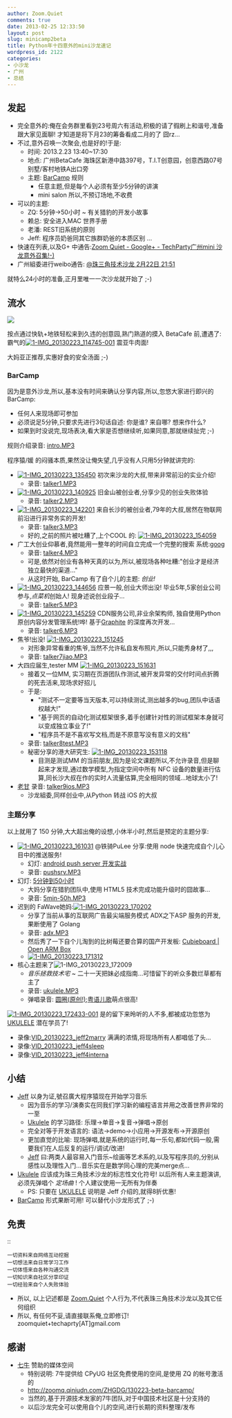 ```yaml
---
author: Zoom.Quiet
comments: true
date: 2013-02-25 12:33:50
layout: post
slug: minicamp2beta
title: Python年十四意外的mini沙龙速记
wordpress_id: 2122
categories:
- 小沙龙
- 广州
- 总结
---
```


## 发起
- 完全意外的:俺在会务群里看到23号周六有活动,积极的请了徦刷上和谐号,准备跟大家见面聊! 才知道是将下月23的筹备看成二月的了 囧rz...
- 不过,意外召唤一次聚会,也是好的!于是:
    + 时间: 2013.2.23 13:40~17:30
    + 地点: 广州BetaCafe 海珠区新港中路397号，T.I.T创意园，创意西路07号别墅/客村地铁A出口旁
    + 主题: [BarCamp](http://en.wikipedia.org/wiki/BarCamp) 规则
        - 任意主题,但是每个人必须有至少5分钟的讲演
        - mini salon 所以,不预订场地,不收费
- 可以的主题:
    + ZQ: 5分钟->50小时 ~ 有关猎豹的开发小故事
    + 赖总: 安全进入MAC 世界手册
    + 老潘: REST旧系统的原则
    + Jeff: 程序员奶爸同其它族群奶爸的本质区别
    ...
- 快速在列表,以及G+ 中通告:[Zoom Quiet - Google+ - TechParty广州mini 沙龙意外召集!-)](https://plus.google.com/116397511848178756417/posts/R3pzVjtU2wG)
- 广州組委进行weibo通告: [@珠三角技术沙龙 2月22日 21:51](http://weibo.com/1649426185/zkoU8uhbV)

就特么24小时的准备,正月里唯一一次沙龙就开始了 ;-)

## 流水
[![](http://techparty.org/wp-content/uploads/2013/02/1-IMG_20130223_181315.jpg)](http://techparty.org/wp-content/uploads/2013/02/1-IMG_20130223_181315.jpg)

按点通过快轨+地铁轻松来到久违的创意园,熟门熟道的摸入 BetaCafe 前,遭遇了: 霸气的[![1-IMG_20130223_114745-001](http://techparty.org/wp-content/uploads/2013/02/1-IMG_20130223_114745-001.jpg)](http://techparty.org/wp-content/uploads/2013/02/1-IMG_20130223_114745-001.jpg) 震亚牛肉面!

大妈亚正推荐,实惠好食的安全汤面 ;-)

### BarCamp
因为是意外沙龙,所以,基本没有时间来确认分享内容,所以,忽悠大家进行即兴的 BarCamp:

- 任何人来现场即可参加
- 必须说足5分钟,只要求先进行3句话自述: 你是谁? 来自哪? 想来作什么?
- 如果到时没说完,现场表决,看大家是否想继续听,如果同意,那就继续扯完 ;-)

规则介绍录音: [intro.MP3](http://zoomq.qiniudn.com/ZHGDG/130223-beta-barcamp/037M_130223_bar-intro.MP3)

程序猿/媛 的闷骚本质,果然没让俺失望,几乎没有人只用5分钟就讲完的:

- [![1-IMG_20130223_135450](http://techparty.org/wp-content/uploads/2013/02/1-IMG_20130223_135450.jpg)](http://techparty.org/wp-content/uploads/2013/02/1-IMG_20130223_135450.jpg) 初次来沙龙的大叔,带来非常前沿的实业介绍!
    - 录音: [talker1.MP3](http://zoomq.qiniudn.com/ZHGDG/130223-beta-barcamp/037M_130223_bar-talker1.MP3)
- [![1-IMG_20130223_140925](http://techparty.org/wp-content/uploads/2013/02/1-IMG_20130223_140925.jpg)](http://techparty.org/wp-content/uploads/2013/02/1-IMG_20130223_140925.jpg) 旧金山被创业者,分享少见的创业失败体验
    - 录音: [talker2.MP3](http://zoomq.qiniudn.com/ZHGDG/130223-beta-barcamp/040M_130223_bar-talker2.MP3)
- [![1-IMG_20130223_142201](http://techparty.org/wp-content/uploads/2013/02/1-IMG_20130223_142201.jpg)](http://techparty.org/wp-content/uploads/2013/02/1-IMG_20130223_142201.jpg) 来自长沙的被创业者,79年的大叔,居然在物联网前沿进行非常务实的开发!
    - 录音: [talker3.MP3](http://zoomq.qiniudn.com/ZHGDG/130223-beta-barcamp/041M_130223_bar-talker3.MP3)
    - 好的,之前的照片被吐糟了,上个COOL 的: [![1-IMG_20130223_154059](http://techparty.org/wp-content/uploads/2013/02/1-IMG_20130223_154059.jpg)](http://techparty.org/wp-content/uploads/2013/02/1-IMG_20130223_154059.jpg)
- 广工大创业仰慕者,竟然能用一整年的时间自立完成一个完整的搜索 系统:[goog](https://github.com/goog)
    - 录音: [talker4.MP3](http://zoomq.qiniudn.com/ZHGDG/130223-beta-barcamp/042M_130223_bar-talker4.MP3)
    - 可是,依然对创业有各种天真的以为,所以,被现场各种吐糟:"创业才是经济独立最快的渠道..."
    - 从这时开始, BarCamp 有了自个儿的主题: *创业!*
- [![1-IMG_20130223_144656](http://techparty.org/wp-content/uploads/2013/02/1-IMG_20130223_144656.jpg)](http://techparty.org/wp-content/uploads/2013/02/1-IMG_20130223_144656.jpg) 应景一般,创业大师出没! 毕业5年,5家创业公司参与,*点菜机*创始人! 现身述说创业段子...
    - 录音: [talker5.MP3](http://zoomq.qiniudn.com/ZHGDG/130223-beta-barcamp/043M_130223_bar-talker5.MP3)
- [![1-IMG_20130223_145259](http://techparty.org/wp-content/uploads/2013/02/1-IMG_20130223_145259.jpg)](http://techparty.org/wp-content/uploads/2013/02/1-IMG_20130223_145259.jpg) CDN服务公司,非业余架构师, 独自使用Python 原创内容分发管理系统!哗! 基于[Graphite](http://graphite.wikidot.com/) 的深度再次开发...
    - 录音: [talker6.MP3](http://zoomq.qiniudn.com/ZHGDG/130223-beta-barcamp/044M_130223_bar-talker6.MP3) 
- 焦爷!出没! [![1-IMG_20130223_151245](http://techparty.org/wp-content/uploads/2013/02/1-IMG_20130223_151245.jpg)](http://techparty.org/wp-content/uploads/2013/02/1-IMG_20130223_151245.jpg)
    - 对形象异常看重的焦爷,当然不允许私自发布照片,所以,只能秀身材了,,,
    - 录音: [talker7jiao.MP3](http://zoomq.qiniudn.com/ZHGDG/130223-beta-barcamp/045M_130223_bar-talker7jiao.MP3)
- 大四应届生,tester MM [![1-IMG_20130223_151631](http://techparty.org/wp-content/uploads/2013/02/1-IMG_20130223_151631.jpg)](http://techparty.org/wp-content/uploads/2013/02/1-IMG_20130223_151631.jpg)
    - 接着又一位MM, 实习期在页游团队作测试,被开发异常的交付时间点折腾的死去活来,现场求好招儿
    - 于是:
        - "测试不一定要等当天版本,可以持续测试,测出越多的bug,团队中话语权越大!"
        - "基于网页的自动化测试框架很多,着手创建针对性的测试框架本身就可以变成独立事业了!"
        - "程序员不是不喜欢写文档,而是不原意写没有意义的文档"
    - 录音: [talker8test.MP3](http://zoomq.qiniudn.com/ZHGDG/130223-beta-barcamp/046M_130223_bar-talker8test.MP3)
    - 秘密分享的港大研究生: [![1-IMG_20130223_153118](http://techparty.org/wp-content/uploads/2013/02/1-IMG_20130223_153118.jpg)](http://techparty.org/wp-content/uploads/2013/02/1-IMG_20130223_153118.jpg)
        - 目测是测试MM 的当前朋友,因为是论文课题所以,不允许录音,但是聊起来才发现,通过数学模型,为指定空间中所有 NFC 设备的数量进行估算,同长沙大叔在作的实时人流量估算,完全相同的领域...地球太小了!
- [老甘](http://www.cngump.com/) 录音: [talker9ios.MP3](http://zoomq.qiniudn.com/ZHGDG/130223-beta-barcamp/049M_130223_bar-talker9ios.MP3)
    - 沙龙組委,同样创业中,从Python 转战 iOS 的大叔


### 主题分享
以上就用了 150 分钟,大大超出俺的设想,小休半小时,然后是预定的主题分享:

- [![1-IMG_20130223_161031](http://techparty.org/wp-content/uploads/2013/02/1-IMG_20130223_161031.jpg)](http://techparty.org/wp-content/uploads/2013/02/1-IMG_20130223_161031.jpg) @铁骑PuLee 分享:使用 node 快速完成自个儿心目中的推送服务! 
    - 幻灯: [android push server 开发实战](http://www.kuaipan.cn/file/id_2953571700758341.htm)
    - 录音: [pushsrv.MP3](http://zoomq.qiniudn.com/ZHGDG/130223-beta-barcamp/050M_130223_bar-pushsrv.MP3)
- 幻灯: [5分钟到50小时](http://zoomquiet.org/res/s5/120918-lb-5m-50h-story/)
    - 大妈分享在猎豹团队中,使用 HTML5 技术完成功能升级时的囧故事...
    - 录音: [5min-50h.MP3](http://zoomq.qiniudn.com/ZHGDG/130223-beta-barcamp/051M_130223_bar-5min-50h.MP3)
- 迟到的 FaWave她妈:[![1-IMG_20130223_170202](http://techparty.org/wp-content/uploads/2013/02/1-IMG_20130223_170202.jpg)](http://techparty.org/wp-content/uploads/2013/02/1-IMG_20130223_170202.jpg)
    - 分享了当前从事的互联网广告最尖端服务模式 ADX之下ASP 服务的开发,果断使用了 Golang
    - 录音: [adx.MP3](http://zoomq.qiniudn.com/ZHGDG/130223-beta-barcamp/052M_130223_bar-adx.MP3)
    - 然后秀了一下自个儿淘到的比树莓还要合算的国产开发板: [Cubieboard | Open ARM Box](http://cubieboard.org/)
    - [![1-IMG_20130223_171312](http://techparty.org/wp-content/uploads/2013/02/1-IMG_20130223_171312.jpg)](http://techparty.org/wp-content/uploads/2013/02/1-IMG_20130223_171312.jpg) 
- 核心主题来了![![1-IMG_20130223_172009](http://techparty.org/wp-content/uploads/2013/02/1-IMG_20130223_172009.jpg)](http://techparty.org/wp-content/uploads/2013/02/1-IMG_20130223_172009.jpg)
    - *音乐拯救技术宅* ~ 二十一天把妹必成指南…可惜留下的听众多数烂草都有主了
    - 录音: [ukulele.MP3](http://zoomq.qiniudn.com/ZHGDG/130223-beta-barcamp/053M_130223_bar-ukulele.MP3)
    - 弹唱录音: [圆圈(原创!)](http://zoomq.qiniudn.com/ZHGDG/130223-beta-barcamp/054M_130223_bar-jeff4marry.MP3);[粤语儿歌](http://zoomq.qiniudn.com/ZHGDG/130223-beta-barcamp/055M_130223_bar-jeff4sleep.MP3)萌点很高!

[![1-IMG_20130223_172433-001](http://techparty.org/wp-content/uploads/2013/02/1-IMG_20130223_172433-001.jpg)](http://techparty.org/wp-content/uploads/2013/02/1-IMG_20130223_172433-001.jpg)
是的留下来昤听的人不多,都被成功忽悠为 [UKULELE](http://ukulele.taobao.com/) 潜在学员了!

- 录像:[VID_20130223_jeff2marry](http://v.youku.com/v_show/id_XNTE4MjMzODg0.html) 满满的浓情,将现场所有人都唱低了头...
- 录像:[VID_20130223_jeff4sleep](http://v.youku.com/v_show/id_XNTE4MTcwNDYw.html)
- 录像:[VID_20130223_jeff4interna](http://v.youku.com/v_show/id_XNTE4MTU3MDg4.html)


## 小结

- [Jeff](http://www.jeffkit.info/) 以身为证,號召廣大程序猿现在开始学习音乐
    - 因为音乐的学习/演奏实在同我们学习新的编程语言并用之改善世界非常的一至
    - [Ukulele](http://ukulele.taobao.com/) 的学习路径: 乐理->单音->复音->弹唱->原创
    - 完全对等于开发语言的: 语法->demo->小应用->开源发布->开源原创
    - 更加直觉的比喻: 现场弹唱,就是系统的运行时,每一乐句,都如代码一般,需要我们在人后反复的运行/调试/改进!
    - [Jeff](http://www.jeffkit.info/) 曰:两类人最容易入门音乐~绘画等艺术系的,以及写程序员的,分别从感性以及理性入门...音乐实在是数学同心理的完美merge点...
- [Ukulele](http://ukulele.taobao.com/)  应该成为珠三角技术沙龙的标志性文化符号! 以后所有人来主题演讲,必须先弹唱个 *定场曲* ! 个人建议使用一无所有为伴奏
    - PS: 只要在 [UKULELE](http://ukulele.taobao.com/) 说明是 Jeff 介绍的,就得8折优惠!
- [BarCamp](http://en.wikipedia.org/wiki/BarCamp) 形式果断可用! 可以替代小沙龙形式了 ;-)

## 免责

::

    一切资料来自网络互动挖掘
    一切想法来自日常学习工作
    一切体悟来自各种沟通交流
    一切知识来自社区分享印证
    一切经验来自个人失败体验


- 所以, 以上记述都是 [Zoom.Quiet](http://zoomquiet.org/) 个人行为,不代表珠三角技术沙龙以及其它任何组织
- 所以, 有任何不妥,请直接联系俺,立即修订! zoomquiet+techaprty[AT]gmail.com


## 感谢
- [七牛](http://www.qiniutek.com/) 赞助的媒体空间
    - 特别说明: 7牛提供给 CPyUG 社区免费使用的空间,是使用 ZQ 的帐号激活的
    - http://zoomq.qiniudn.com/ZHGDG/130223-beta-barcamp/
    - 当然的,基于开源技术发家的7牛团队,对于中国技术社区是十分支持的
    - 以后沙龙完全可以使用自个儿的空间,进行长期的资料整理/发布
